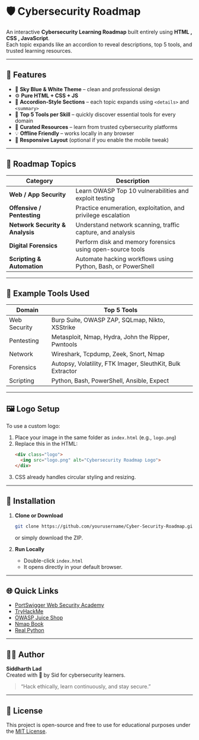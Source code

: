 # 🛡️ Cybersecurity Roadmap

An interactive **Cybersecurity Learning Roadmap** built entirely using **HTML , CSS , JavaScript**.  
Each topic expands like an accordion to reveal descriptions, top 5 tools, and trusted learning resources.

---

## 🚀 Features

- 🎨 **Sky Blue & White Theme** – clean and professional design  
- ⚙️ **Pure HTML + CSS + JS**   
- 📂 **Accordion-Style Sections** – each topic expands using `<details>` and `<summary>`  
- 🧰 **Top 5 Tools per Skill** – quickly discover essential tools for every domain  
- 🔗 **Curated Resources** – learn from trusted cybersecurity platforms  
- 💡 **Offline Friendly** – works locally in any browser  
- 📱 **Responsive Layout** (optional if you enable the mobile tweak)

---

## 🧠 Roadmap Topics

| Category | Description |
|-----------|-------------|
| **Web / App Security** | Learn OWASP Top 10 vulnerabilities and exploit testing |
| **Offensive / Pentesting** | Practice enumeration, exploitation, and privilege escalation |
| **Network Security & Analysis** | Understand network scanning, traffic capture, and analysis |
| **Digital Forensics** | Perform disk and memory forensics using open-source tools |
| **Scripting & Automation** | Automate hacking workflows using Python, Bash, or PowerShell |

---

## 🧰 Example Tools Used

| Domain | Top 5 Tools |
|---------|--------------|
| Web Security | Burp Suite, OWASP ZAP, SQLmap, Nikto, XSStrike |
| Pentesting | Metasploit, Nmap, Hydra, John the Ripper, Pwntools |
| Network | Wireshark, Tcpdump, Zeek, Snort, Nmap |
| Forensics | Autopsy, Volatility, FTK Imager, SleuthKit, Bulk Extractor |
| Scripting | Python, Bash, PowerShell, Ansible, Expect |

---

## 🖼️ Logo Setup

To use a custom logo:
1. Place your image in the same folder as `index.html` (e.g., `logo.png`)
2. Replace this in the HTML:
   ```html
   <div class="logo">
     <img src="logo.png" alt="Cybersecurity Roadmap Logo">
   </div>
   ```
3. CSS already handles circular styling and resizing.

---

## 💾 Installation

1. **Clone or Download**
   ```bash
   git clone https://github.com/yourusername/Cyber-Security-Roadmap.git
   ```
   or simply download the ZIP.

2. **Run Locally**
   - Double-click `index.html`  
   - It opens directly in your default browser.

---

## 🌐 Quick Links

- [PortSwigger Web Security Academy](https://portswigger.net/web-security)
- [TryHackMe](https://tryhackme.com)
- [OWASP Juice Shop](https://owasp.org/www-project-juice-shop/)
- [Nmap Book](https://nmap.org/book/)
- [Real Python](https://realpython.com/)

---

## 🧑‍💻 Author

**Siddharth Lad**  
Created with 💙 by Sid for cybersecurity learners.  
> “Hack ethically, learn continuously, and stay secure.”

---

## 📜 License

This project is open-source and free to use for educational purposes under the [MIT License](https://opensource.org/licenses/MIT).
